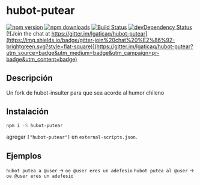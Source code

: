 # hubot-putear

[![npm version](https://img.shields.io/npm/v/hubot-putear.svg?style=flat-square)](https://www.npmjs.com/package/hubot-putear)
[![npm downloads](https://img.shields.io/npm/dm/hubot-putear.svg?style=flat-square)](https://www.npmjs.com/package/hubot-putear)
[![Build Status](https://img.shields.io/travis/lgaticaq/hubot-putear.svg?style=flat-square)](https://travis-ci.org/lgaticaq/hubot-putear)
[![devDependency Status](https://img.shields.io/david/dev/lgaticaq/hubot-putear.svg?style=flat-square)](https://david-dm.org/lgaticaq/hubot-putear#info=devDependencies)
[![Join the chat at https://gitter.im/lgaticaq/hubot-putear](https://img.shields.io/badge/gitter-join%20chat%20%E2%86%92-brightgreen.svg?style=flat-square)](https://gitter.im/lgaticaq/hubot-putear?utm_source=badge&utm_medium=badge&utm_campaign=pr-badge&utm_content=badge)

## Descripción
Un fork de hubot-insulter para que sea acorde al humor chileno

## Instalación
```bash
npm i -S hubot-putear
```

agregar `["hubot-putear"]` en `external-scripts.json`.

## Ejemplos
`hubot putea a @user` -> `oe @user eres un adefesio`
`hubot putea al @user` -> `oe @user eres un adefesio`
